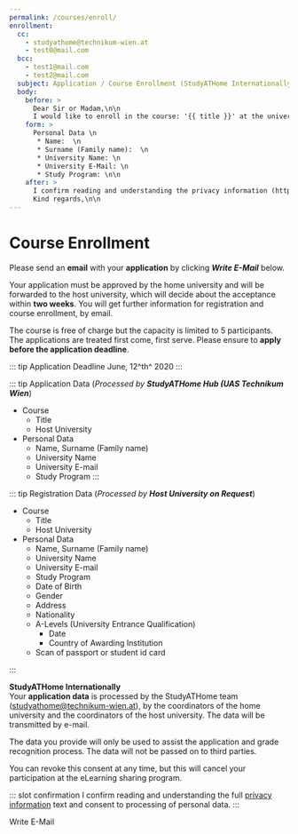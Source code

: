 ```yaml
---
permalink: /courses/enroll/
enrollment:
  cc:
    - studyathome@technikum-wien.at
    - test0@mail.com
  bcc:
    - test1@mail.com
    - test2@mail.com
  subject: Application / Course Enrollment (StudyATHome Internationally)
  body:
    before: >
      Dear Sir or Madam,\n\n
      I would like to enroll in the course: '{{ title }}' at the university {{ university.name }}.\n\n
    form: >
      Personal Data \n
       * Name:  \n
       * Surname (Family name):  \n
       * University Name: \n
       * University E-Mail: \n
       * Study Program: \n\n
    after: >
      I confirm reading and understanding the privacy information (https://hub.studyathome.technikum-wien.at/studyathome/privacy.html) and consent to the processing of personal data.\n\n
      Kind regards,\n\n
---
```


# Course Enrollment

Please send an **email** with your **application** by clicking _**Write E-Mail**_ below.

Your application must be approved by the home university and will be forwarded to the host university, which will decide about the acceptance within **two weeks**. You will get further information for registration and course enrollment, by email.

The course is free of charge but the capacity is limited to 5 participants. The applications are treated first come, first serve.
Please ensure to **apply before the application deadline**.

::: tip Application Deadline
June, 12^th^ 2020
:::

<CourseSelection path="/courses/" placeholder="-- Please choose a course --"/>
<UniversitySelection path="/studyathome/partner/" placeholder="-- Please choose your home university --"/>

<RequiredData title="Data">

::: tip Application Data
(_Processed by **StudyATHome Hub (UAS Technikum Wien**_)

- Course
  - Title
  - Host University
- Personal Data
  - Name, Surname (Family name)
  - University Name
  - University E-mail
  - Study Program
    :::

::: tip Registration Data
(_Processed by **Host University on Request**_)

- Course
  - Title
  - Host University
- Personal Data
  - Name, Surname (Family name)
  - University Name
  - University E-mail
  - Study Program
  - Date of Birth
  - Gender
  - Address
  - Nationality
  - A-Levels (University Entrance Qualification)
    - Date
    - Country of Awarding Institution
  - Scan of passport or student id card

:::

</RequiredData>

<Disclaimer title="Privacy Disclaimer" open>

**StudyATHome Internationally**  
Your **application data** is processed by the StudyATHome team (studyathome@technikum-wien.at), by the coordinators of the home university and the coordinators of the host university. The data will be transmitted by e-mail.

The data you provide will only be used to assist the application and grade recognition process. The data will not be passed on to third parties.

You can revoke this consent at any time, but this will cancel your participation at the eLearning sharing program.

</Disclaimer>

::: slot confirmation
I confirm reading and understanding the full [privacy information](/studyathome/privacy.md) text and consent to processing of personal data.
:::

<EMail>Write E-Mail</EMail>

